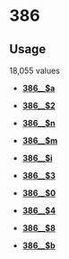 # 386

## Usage

18,055 values

-   **[386\_\_$a](../../tags/386/386__a-1.md)**  

-   **[386\_\_$2](../../tags/386/386__2-2.md)**  

-   **[386\_\_$n](../../tags/386/386__n-3.md)**  

-   **[386\_\_$m](../../tags/386/386__m-4.md)**  

-   **[386\_\_$i](../../tags/386/386__i-5.md)**  

-   **[386\_\_$3](../../tags/386/386__3-6.md)**  

-   **[386\_\_$0](../../tags/386/386__0-7.md)**  

-   **[386\_\_$4](../../tags/386/386__4-8.md)**  

-   **[386\_\_$8](../../tags/386/386__8-9.md)**  

-   **[386\_\_$b](../../tags/386/386__b-10.md)**  


